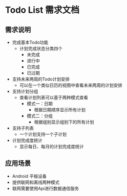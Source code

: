 # Todo List 需求文档
## 需求说明
- 完成基本Todo功能
  - 计划完成状态分类四个
    - 未完成
    - 进行中
    - 已完成
    - 已过期
- 支持未来两周的Todo计划安排
  - 可以在一个类似日历的视图中查看未来两周的计划安排
- 支持计划分组
  - 查看计划列表可以基于两种模式查看
    - 模式一：日期
      - 根据日期顺序显示所有计划
    - 模式二：分组
      - 根据组别显示组别下的所有计划
- 支持子列表
  - 一个计划支持一个子计划
- 计划完成度统计
  - 显示每日、每月的计划完成度统计

## 应用场景
- Android 平板设备
- 提供联网和离线两种模式
- 联网需要使用Api进行数据通信服务
